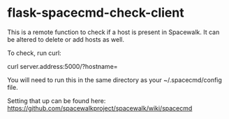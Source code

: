 # flask-spacecmd-check-client
This is a remote function to check if a host is present in Spacewalk. It can be altered to delete or add hosts as well. 

To check, run curl:

curl server.address:5000/?hostname=<hostname>

You will need to run this in the same directory as your ~/.spacecmd/config file. 

Setting that up can be found here: https://github.com/spacewalkproject/spacewalk/wiki/spacecmd
